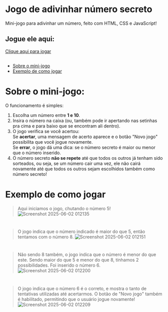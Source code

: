 # Jogo de adivinhar número secreto
Mini-jogo para adivinhar um número, feito com HTML, CSS e JavaScript!   

## Jogue ele aqui:
[Clique aqui para jogar](https://brunaquignoli.github.io/adivinharNumero/)
##
- [Sobre o mini-jogo](#sobre-o-mini-jogo)
- [Exemplo de como jogar](#exemplo-de-como-jogar)

# Sobre o mini-jogo:
O funcionamento é simples:
 1. Escolha um número entre **1 e 10**.
 2. Insira o número na caixa (ou, também pode ir apertando nas setinhas pra cima e para baixo que se encontram ali dentro).
 3. O jogo verifica se você acertou:  
   Se **acertar**, uma mensagem de acerto aparece e o botão "Novo jogo" possibilita que você jogue novamente.  
    Se **errar**, o jogo dá uma dica: se o número secreto é maior ou menor que o número inserido.  
 4. O número secreto **não se repete** até que todos os outros já tenham sido sorteados, ou seja, se um número cair uma vez, ele não cairá novamente até que todos os outros sejam escolhidos também como número secreto!  


# Exemplo de como jogar
> Aqui iniciamos o jogo, chutando o número 5!
![Screenshot 2025-06-02 012135](https://github.com/user-attachments/assets/b989a890-f8dc-4a6f-b5ad-76f93fcddb44)
#
> O jogo indica que o número indicado é maior do que 5, então tentamos com o número 8.
![Screenshot 2025-06-02 012151](https://github.com/user-attachments/assets/3eda5830-8360-4b22-9798-e857ab31f768)
#
> Não sendo 8 também, o jogo indica que o número é menor do que este. Sendo maior do que 5 e menor do que 8, tínhamos 2 possibilidades. Foi inserido o número 6.
![Screenshot 2025-06-02 012200](https://github.com/user-attachments/assets/129a7614-b670-423e-9d30-9c23f2ee9ba6)
#
> O jogo indica que o número 6 é o correto, e mostra o tanto de tentativas utilizadas até acertarmos. O botão de "Novo jogo" também é habilitado, permitindo que o usuário jogue novamente!
![Screenshot 2025-06-02 012209](https://github.com/user-attachments/assets/fb951efe-823f-45b1-af22-1dd1a509188d)
